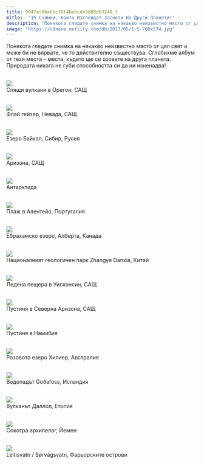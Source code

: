 ```yaml
---
title: 9947ec06e6bcf8f4bebcde5d88d63240_t
mitle:  "15 Снимки, Които Изглеждат Заснети На Други Планети!"
description: "Понякога гледате снимка на някакво неизвестно място от цял ​​свят и може би не вярвате, че то действително съществува. Сглобихме албум от тези места - места, къдет�"
image: "https://cdnone.netlify.com/db/2017/05/1-5-760x574.jpg"
---
```


 <p>Понякога гледате снимка на някакво неизвестно място от цял ​​свят и може би не вярвате, че то действително съществува. Сглобихме албум от тези места – места, където ще се озовете на друга планета. Природата никога не губи способността си да ни изненадва!</p>       <p> <br/><img src="https://cdnone.netlify.com/db/2017/05/1-5-760x574.jpg"/><br/> Спящи вулкани в Орегон, САЩ</p> <p> <br/><img src="https://cdnone.netlify.com/db/2017/05/2-5-760x1140.jpg"/><br/> Флай гейзер, Невада, САЩ</p> <p> <br/><img src="https://cdnone.netlify.com/db/2017/05/3-4-760x558.jpg"/><br/> Езеро Байкал, Сибир, Русия</p>      <p> <br/><img src="https://cdnone.netlify.com/db/2017/05/4-4-760x507.jpg"/><br/> Аризона, САЩ</p>  <p> <br/><img src="https://cdnone.netlify.com/db/2017/05/5-4-760x511.jpg"/><br/> Антарктида</p> <p> <br/><img src="https://cdnone.netlify.com/db/2017/05/6-4-760x507.jpg"/><br/> Плаж в Алентейо, Португалия</p> <p> <br/><img src="https://cdnone.netlify.com/db/2017/05/7-4-760x1036.jpg"/><br/> Ебрахамско езеро, Алберта, Канада</p>      <p> <br/><img src="https://cdnone.netlify.com/db/2017/05/8-4-760x511.jpg"/><br/> Националният геологичен парк Zhangye Danxia, ​​Китай</p> <p> <br/><img src="https://cdnone.netlify.com/db/2017/05/9-4-760x507.jpg"/><br/> Ледена пещера в Уисконсин, САЩ</p> <p> <br/><img src="https://cdnone.netlify.com/db/2017/05/10-4-760x507.jpg"/><br/> Пустиня в Северна Аризона, САЩ</p> <p> <br/><img src="https://cdnone.netlify.com/db/2017/05/11-3-760x511.jpg"/><br/> Пустиня в Намибия</p> <p> <br/><img src="https://cdnone.netlify.com/db/2017/05/12-3-760x497.jpg"/><br/> Розовото езеро Хилиер, Австралия</p> <p> <br/><img src="https://cdnone.netlify.com/db/2017/05/13-3-760x506.jpg"/><br/> Водопадът Goðafoss, Исландия</p>      <p> <br/><img src="https://cdnone.netlify.com/db/2017/05/14-3-760x494.jpg"/><br/> Вулканът Даллол, Етопия</p> <p> <br/><img src="https://cdnone.netlify.com/db/2017/05/15-1-760x570.jpg"/><br/> Сокотра архипелаг, Йемен</p>  <p> <br/><img src="https://cdnone.netlify.com/db/2017/05/16-760x1140.jpg"/><br/> Leitisvatn / Sørvágsvatn, Фарьорските острови</p>       